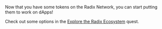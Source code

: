 Now that you have some tokens on the Radix Network, you can start putting them to work on dApps!

Check out some options in the [Explore the Radix Ecosystem](https://radixdlt.com/ecosystem-directory) quest.
